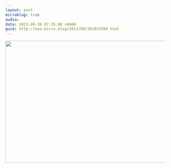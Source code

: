 ```yaml
---
layout: post
microblog: true
audio: 
date: 2013-09-30 07:35:00 +0400
guid: http://kaa.micro.blog/2013/09/30/033500.html
---
```

<img src="https://micro.kaa.bz/uploads/2018/45004b2102.jpg" alt="" width="840" height="382" class="alignnone size-full wp-image-1007" />
